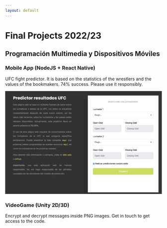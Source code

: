```yaml
---
layout: default
---
```


# Final Projects 2022/23
## Programación Multimedia y Dispositivos Móviles

### Mobile App (NodeJS + React Native)
UFC fight predictor. It is based on the statistics of the wrestlers and the values of the bookmakers. 74% success. Please use it responsibly.

![Branching](./assets/img/ufc-predictor.png)

### VideoGame (Unity 2D/3D)
Encrypt and decrypt messages inside PNG images. Get in touch to get access to the code.

